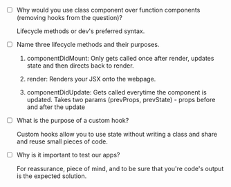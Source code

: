- [ ] Why would you use class component over function components (removing hooks from the question)?

  Lifecycle methods or dev's preferred syntax.

- [ ] Name three lifecycle methods and their purposes.

  1. componentDidMount: Only gets called once after render, updates state and then directs back to render.

  2. render: Renders your JSX onto the webpage.

  3. componentDidUpdate: Gets called everytime the component is updated. Takes two params (prevProps, prevState) - props before and after the update

- [ ] What is the purpose of a custom hook?

  Custom hooks allow you to use state without writing a class and share and reuse small pieces of code.

- [ ] Why is it important to test our apps?

  For reassurance, piece of mind, and to be sure that you're code's output is the expected solution.
